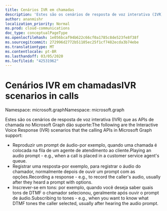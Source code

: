 ```yaml
---
title: Cenários IVR em chamadas
description: 'Estes são os cenários de resposta de voz interativa (IVR) que as APIs de chamada no Microsoft Graph dão suporte:'
author: ananmishr
localization_priority: Normal
ms.prod: cloud-communications
doc_type: conceptualPageType
ms.openlocfilehash: 1e056bcaf94b622c66cf0a1785c8de523fe8f38f
ms.sourcegitcommit: 272996d2772b51105ec25f1cf7482ecda3b74ebe
ms.translationtype: MT
ms.contentlocale: pt-BR
ms.lasthandoff: 03/05/2020
ms.locfileid: "42531962"
---
```

# <a name="ivr-scenarios-in-calls"></a><span data-ttu-id="e0490-103">Cenários IVR em chamadas</span><span class="sxs-lookup"><span data-stu-id="e0490-103">IVR scenarios in calls</span></span>

<span data-ttu-id="e0490-104">Namespace: microsoft.graph</span><span class="sxs-lookup"><span data-stu-id="e0490-104">Namespace: microsoft.graph</span></span>

<span data-ttu-id="e0490-105">Estes são os cenários de resposta de voz interativa (IVR) que as APIs de chamada no Microsoft Graph dão suporte:</span><span class="sxs-lookup"><span data-stu-id="e0490-105">The following are the Interactive Voice Response (IVR) scenarios that the calling APIs in Microsoft Graph support:</span></span>

- <span data-ttu-id="e0490-106">Reproduzir um prompt de áudio-por exemplo, quando uma chamada é colocada na fila de um agente de atendimento ao cliente.</span><span class="sxs-lookup"><span data-stu-id="e0490-106">Playing an audio prompt - e.g., when a call is placed in a customer service agent's queue.</span></span>
- <span data-ttu-id="e0490-107">Registrar uma resposta-por exemplo, para registrar o áudio do chamador, normalmente depois de ouvir um prompt com as opções.</span><span class="sxs-lookup"><span data-stu-id="e0490-107">Recording a response - e.g., to record the caller's audio, usually after they heard a prompt with options.</span></span>
- <span data-ttu-id="e0490-108">Inscrever-se em tons: por exemplo, quando você deseja saber quais tons de DTMF o chamador selecionou, geralmente após ouvir o prompt de áudio.</span><span class="sxs-lookup"><span data-stu-id="e0490-108">Subscribing to tones - e.g., when you want to know what DTMF tones the caller selected, usually after hearing the audio prompt.</span></span>
